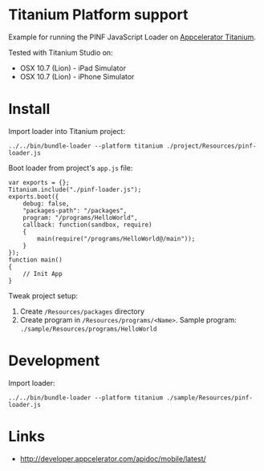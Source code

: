 Titanium Platform support
=========================

Example for running the PINF JavaScript Loader on [Appcelerator Titanium](http://www.appcelerator.com/).

Tested with Titanium Studio on:

  * OSX 10.7 (Lion) - iPad Simulator
  * OSX 10.7 (Lion) - iPhone Simulator


Install
=======
    
Import loader into Titanium project:

    ../../bin/bundle-loader --platform titanium ./project/Resources/pinf-loader.js

Boot loader from project's `app.js` file:
    
    var exports = {};
    Titanium.include("./pinf-loader.js");
    exports.boot({
        debug: false,
        "packages-path": "/packages",
        program: "/programs/HelloWorld",
        callback: function(sandbox, require)
        {
            main(require("/programs/HelloWorld@/main"));
        }
    });
    function main()
    {
        // Init App
    }

Tweak project setup:

  1. Create `/Resources/packages` directory
  2. Create program in `/Resources/programs/<Name>`. Sample program: `./sample/Resources/programs/HelloWorld`


Development
===========

Import loader:

    ../../bin/bundle-loader --platform titanium ./sample/Resources/pinf-loader.js


Links
=====

  * http://developer.appcelerator.com/apidoc/mobile/latest/
